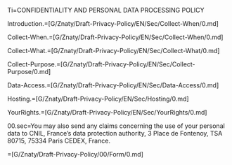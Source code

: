 Ti=CONFIDENTIALITY AND PERSONAL DATA PROCESSING POLICY

Introduction.=[G/Znaty/Draft-Privacy-Policy/EN/Sec/Collect-When/0.md]

Collect-When.=[G/Znaty/Draft-Privacy-Policy/EN/Sec/Collect-When/0.md]

Collect-What.=[G/Znaty/Draft-Privacy-Policy/EN/Sec/Collect-What/0.md]

Collect-Purpose.=[G/Znaty/Draft-Privacy-Policy/EN/Sec/Collect-Purpose/0.md]

Data-Access.=[G/Znaty/Draft-Privacy-Policy/EN/Sec/Data-Access/0.md]

Hosting.=[G/Znaty/Draft-Privacy-Policy/EN/Sec/Hosting/0.md]

YourRights.=[G/Znaty/Draft-Privacy-Policy/EN/Sec/YourRights/0.md]

00.sec=You may also send any claims concerning the use of your personal data to CNIL, France’s data protection authority, 3 Place de Fontenoy, TSA 80715, 75334 Paris CEDEX, France.

=[G/Znaty/Draft-Privacy-Policy/00/Form/0.md]